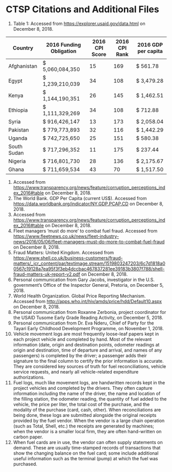 # CTSP Citations and Additional Files

  1. Table 1: Accessed from https://explorer.usaid.gov/data.html on December 8, 2018.
  
  
|   Country   | 2016 Funding Obligation | 2016 CPI Score | 2016 CPI Rank | 2016 GDP per capita |
|-------------|-------------------------|----------------|---------------|---------------------|
| Afghanistan | $ 5,060,084,350         |             15 |           169 | $ 561.78            |
| Egypt       | $ 1,239,210,039         |             34 |           108 | $ 3,479.28          |
| Kenya       | $ 1,144,190,351         |             26 |           145 | $ 1,462.51          |
| Ethiopia    | $ 1,111,329,269         |             34 |           108 | $ 712.88            |
| Syria       | $ 916,426,147           |             13 |           173 | $ 2,058.04          |
| Pakistan    | $ 779,773,893           |             32 |           116 | $ 1,442.29          |
| Uganda      | $ 742,725,650           |             25 |           151 | $ 580.38            |
| South Sudan | $ 717,296,352           |             11 |           175 | $ 237.44            |
| Nigeria     | $ 716,801,730           |             28 |           136 | $ 2,175.67          |
| Ghana       | $ 711,659,534           |             43 |            70 | $ 1,517.50          |


  1. Accessed from https://www.transparency.org/news/feature/corruption_perceptions_index_2016#table on December 8, 2018.
  1. The World Bank. GDP Per Capita (current US$). Accessed from https://data.worldbank.org/indicator/NY.GDP.PCAP.CD on December 8, 2018.
  1. Accessed from https://www.transparency.org/news/feature/corruption_perceptions_index_2016#table on December 8, 2018.
  1. Fleet managers ‘must do more’ to combat fuel fraud. Accessed from https://www.fleetnews.co.uk/news/fleet-industry-news/2016/05/06/fleet-managers-must-do-more-to-combat-fuel-fraud on December 8, 2018.
  1. Fraud Matters: United Kingdom. Accessed from https://www.shell.co.uk/business-customers/fraud-matters/_jcr_content/par/textimage.stream/1519803247203/6c7d1818a00567c19128a7ea95f3f3eb4dccbac467837281ee39183b3807f788/shell-fraud-matters-uk-report-v2.pdf on December 8, 2018.
  1. Personal communication from Gary Jacobs, investigator in the U.S. government’s Office of the Inspector General, Pretoria, on December 5, 2018.
  1. World Health Organization. Global Price Reporting Mechanism. Accessed from http://apps.who.int/hiv/amds/price/hdd/Default10.aspx on December 8, 2018.
  1. Personal communication from Roxanne Zerbonia, project coordinator for the USAID Tusome Early Grade Reading Activity, on December 5, 2018.
  1. Personal communication from Dr. Eva Nderu, Chief of Party for the Tayari Early Childhood Development Programme, on November 1, 2018.
  1. Vehicle movement logs are most frequently loose-leaf papers kept in each project vehicle and completed by hand. Most of the relevant information (date, origin and destination points, odometer readings at origin and destination, time of departure and arrival, and names of any passengers) is completed by the driver; a passenger adds their signature to the final column to certify the prior information is accurate. They are considered key sources of truth for fuel reconciliations, vehicle service requests, and nearly all vehicle-related expenditure authorizations.
  1. Fuel logs, much like movement logs, are handwritten records kept in the project vehicles and completed by the drivers. They often capture information including the name of the driver, the name and location of the filling station, the odometer reading, the quantity of fuel added to the vehicle, the price per liter, the total cost of the purchase, and the modality of the purchase (card, cash, other). When reconciliations are being done, these logs are submitted alongside the original receipts provided by the fuel vendor. When the vendor is a large chain operation (such as Total, Shell, etc.) the receipts are generated by machines; when the vendor is a smaller local firm, they are often hand-written on carbon paper.
  1. When fuel cards are in use, the vendor can often supply statements on demand. These are usually time-stamped records of transactions that show the changing balance on the fuel card; some include additional useful information such as the terminal (pump) at which the fuel was purchased.
  
  
  
